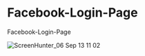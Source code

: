 # Facebook-Login-Page
Facebook-Login-Page

![ScreenHunter_06 Sep  13 11 02](https://user-images.githubusercontent.com/90530585/133046452-df824efa-1ac8-4a2b-a06b-291517379837.jpg)
